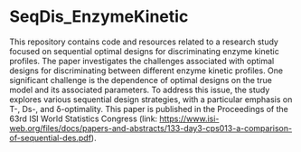 # SeqDis_EnzymeKinetic

This repository contains code and resources related to a research study focused on sequential optimal designs for discriminating enzyme kinetic profiles. The paper investigates the challenges associated with optimal designs for discriminating between different enzyme kinetic profiles. One significant challenge is the dependence of optimal designs on the true model and its associated parameters. To address this issue, the study explores various sequential design strategies, with a particular emphasis on T-, Ds-, and δ-optimality. This paper is published in the Proceedings of the 63rd ISI World Statistics Congress (link: https://www.isi-web.org/files/docs/papers-and-abstracts/133-day3-cps013-a-comparison-of-sequential-des.pdf).







 



